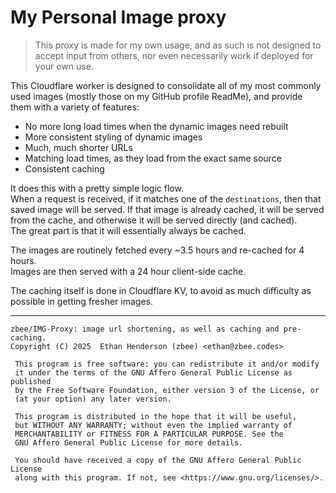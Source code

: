 # My Personal Image proxy

> This proxy is made for my own usage, and as such is not designed to accept
> input from others, nor even necessarily work if deployed for your own use.

This Cloudflare worker is designed to consolidate all of my most commonly used
images (mostly those on my GitHub profile ReadMe), and provide them with a
variety of features:
- No more long load times when the dynamic images need rebuilt
- More consistent styling of dynamic images
- Much, much shorter URLs
- Matching load times, as they load from the exact same source
- Consistent caching

It does this with a pretty simple logic flow.\
When a request is received, if it matches one of the `destinations`, then that
saved image will be served.
If that image is already cached, it will be served from the cache, and
otherwise it will be served directly (and cached).\
The great part is that it will essentially always be cached.

The images are routinely fetched every ~3.5 hours and re-cached for 4 hours.\
Images are then served with a 24 hour client-side cache.

The caching itself is done in Cloudflare KV, to avoid as much difficulty as
possible in getting fresher images.

---

    zbee/IMG-Proxy: image url shortening, as well as caching and pre-caching.
    Copyright (C) 2025  Ethan Henderson (zbee) <ethan@zbee.codes>

     This program is free software: you can redistribute it and/or modify
     it under the terms of the GNU Affero General Public License as published
     by the Free Software Foundation, either version 3 of the License, or
     (at your option) any later version.

     This program is distributed in the hope that it will be useful,
     but WITHOUT ANY WARRANTY; without even the implied warranty of
     MERCHANTABILITY or FITNESS FOR A PARTICULAR PURPOSE. See the
     GNU Affero General Public License for more details.

     You should have received a copy of the GNU Affero General Public License
     along with this program. If not, see <https://www.gnu.org/licenses/>. 

